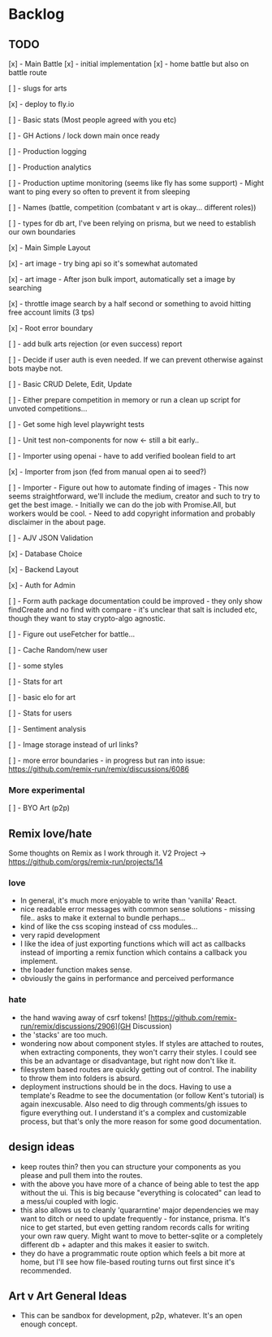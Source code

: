 # Backlog

## TODO

[x] - Main Battle
    [x] - initial implementation
    [x] - home battle but also on battle route

[ ] - slugs for arts

[x] - deploy to fly.io

[ ] - Basic stats (Most people agreed with you etc)

[ ] - GH Actions / lock down main once ready

[ ] - Production logging

[ ] - Production analytics

[ ] - Production uptime monitoring (seems like fly has some support)
    - Might want to ping every so often to prevent it from sleeping

[ ] - Names (battle, competition (combatant v art is okay... different roles))

[ ] - types for db art, I've been relying on prisma, but we need to establish our own boundaries

[x] - Main Simple Layout

[x] - art image - try bing api so it's somewhat automated

[x] - art image - After json bulk import, automatically set a image by searching

[x] - throttle image search by a half second or something to avoid hitting free account limits (3 tps)

[x] - Root error boundary

[ ] - add bulk arts rejection (or even success) report

[ ] - Decide if user auth is even needed. If we can prevent otherwise against bots maybe not.

[ ] - Basic CRUD Delete, Edit, Update

[ ] - Either prepare competition in memory or run a clean up script for unvoted competitions...

[ ] - Get some high level playwright tests

[ ] - Unit test non-components for now <- still a bit early..

[ ] - Importer using openai
    - have to add verified boolean field to art 

[x] - Importer from json (fed from manual open ai to seed?)

[ ] - Importer - Figure out how to automate finding of images
    - This now seems straightforward, we'll include the medium, creator and such to try to get the best image.
    - Initially we can do the job with Promise.All, but workers would be cool.
    - Need to add copyright information and probably disclaimer in the about page.

[ ] - AJV JSON Validation

[x] - Database Choice

[x] - Backend Layout

[x] - Auth for Admin

[ ] - Form auth package documentation could be improved - they only show findCreate and no find with compare - it's unclear that salt is included etc, though they want to stay crypto-algo agnostic.

[ ] - Figure out useFetcher for battle...

[ ] - Cache Random/new user

[ ] - some styles

[ ] - Stats for art

[ ] - basic elo for art

[ ] - Stats for users

[ ] - Sentiment analysis

[ ] - Image storage instead of url links?

[ ] - more error boundaries
        - in progress but ran into issue: https://github.com/remix-run/remix/discussions/6086



### More experimental

[ ] - BYO Art (p2p)

## Remix love/hate

Some thoughts on Remix as I work through it.
V2 Project -> https://github.com/orgs/remix-run/projects/14

### love

- In general, it's much more enjoyable to write than 'vanilla' React.
- nice readable error messages with common sense solutions - missing file.. asks to make it external to bundle perhaps...
- kind of like the css scoping instead of css modules...
- very rapid development
- I like the idea of just exporting functions which will act as callbacks instead of importing a remix function which contains a callback you implement.
- the loader function makes sense.
- obviously the gains in performance and perceived performance

### hate

- the hand waving away of csrf tokens!
[https://github.com/remix-run/remix/discussions/2906](GH Discussion)
- the 'stacks' are too much.
- wondering now about component styles. If styles are attached to routes, when extracting components, they won't carry their styles. I could see this be an advantage or disadvantage, but right now don't like it.
- filesystem based routes are quickly getting out of control. The inability to throw them into folders is absurd.
- deployment instructions should be in the docs. Having to use a template's Readme to see the documentation (or follow Kent's tutorial) is again inexcusable. Also need to dig through comments/gh issues to figure everything out. I understand it's a complex and customizable process, but that's only the more reason for some good documentation.

## design ideas

- keep routes thin? then you can structure your components as you please and pull them into the routes.
- with the above you have more of a chance of being able to test the app without the ui. This is big because "everything is colocated" can lead to a mess/ui coupled with logic.
- this also allows us to cleanly 'quararntine' major dependencies we may want to ditch or need to update frequently - for instance, prisma. It's nice to get started, but even getting random records calls for writing your own raw query. Might want to move to better-sqlite or a completely different db + adapter and this makes it easier to switch.
- they do have a programmatic route option which feels a bit more at home, but I'll see how file-based routing turns out first since it's recommended.

## Art v Art General Ideas

- This can be sandbox for development, p2p, whatever. It's an open enough concept.
